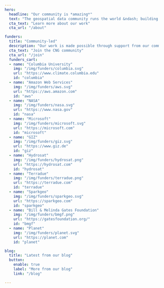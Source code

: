 ```yaml
---
hero:
  headline: "Our community is *amazing*"
  text: "The geospatial data community runs the world &ndash; building open planetary-scale datasets, putting satellite imagery on your phone, and mapping millions of data points in your browser. Our mission is to support this group of generous and brilliant people, creating space for them to connect, collaborate, and deepen our understanding of the world through the power of geospatial data."
  cta_text: "Learn more about our work"
  cta_url: "/about"

funders:
  title: "Community-led"
  description: "Our work is made possible through support from our community, which includes&hellip;"
  cta_text: "Join the CNG community"
  cta_url: "/join"
  funders_cart:
  - name: "Columbia University"
    img: "/img/funders/columbia.svg"
    url: "https://www.climate.columbia.edu"
    id: "columbia"
  - name: "Amazon Web Services"
    img: "/img/funders/aws.svg"
    url: "https://aws.amazon.com"
    id: "aws"
  - name: "NASA"
    img: "/img/funders/nasa.svg"
    url: "https://www.nasa.gov"
    id: "nasa"
  - name: "Microsoft"
    img: "/img/funders/microsoft.svg"
    url: "https://microsoft.com"
    id: "microsoft"
  - name: "GIZ"
    img: "/img/funders/giz.svg"
    url: "https://www.giz.de"
    id: "giz"
  - name: "Hydrosat"
    img: "/img/funders/hydrosat.png" 
    url: "https://hydrosat.com"
    id: "hydrosat"
  - name: "Terradue"
    img: "/img/funders/terradue.png"
    url: "https://terradue.com"
    id: "terradue"
  - name: "Sparkgeo"
    img: "/img/funders/sparkgeo.svg"
    url: "https://sparkgeo.com"
    id: "sparkgeo"
  - name: "Bill & Melinda Gates Foundation"
    img: "/img/funders/bmgf.png"
    url: "https://gatesfoundation.org/"
    id: "bmgf"
  - name: "Planet"
    img: "/img/funders/planet.svg"
    url: "https://planet.com"
    id: "planet"    

blog:
  title: "Latest from our blog"
  button:
    enable: true
    label: "More from our blog"
    link: "/blog"

---
```

